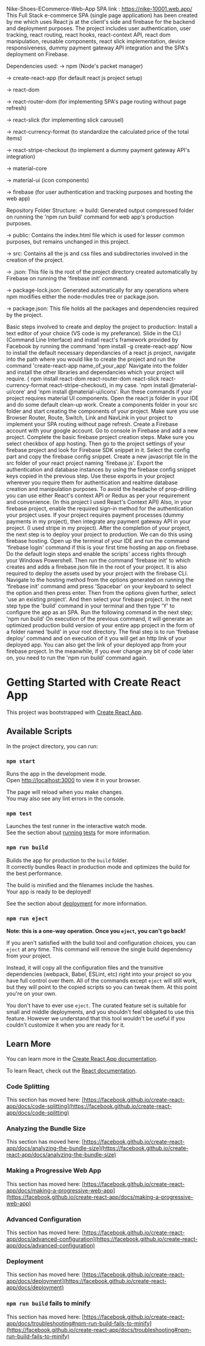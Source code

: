 Nike-Shoes-ECommerce-Web-App
SPA link : https://nike-10001.web.app/
This Full Stack e-commerce SPA (single page application) has been created by me which uses React js at the client's side and firebase for the backend and deployment purposes. The project includes user authentication, user tracking, react routing, react hooks, react-context API, react dom manipulation, reusable components, react slick implementation, device responsiveness, dummy payment gateway API integration and the SPA's deployment on Firebase.

Dependencies used:
-> npm (Node's packet manager)

-> create-react-app (for default react js project setup)

-> react-dom

-> react-router-dom (for implementing SPA's page routing without page refresh)

-> react-slick (for implementing slick carousel)

-> react-currency-format (to standardize the calculated price of the total items)

-> react-stripe-checkout (to implement a dummy payment gateway API's integration)

-> material-core

-> material-ui (icon components)

-> firebase (for user authentication and tracking purposes and hosting the web app)

Repository Folder Structure:
-> build: Generated output compressed folder on running the 'npm run build' command for web app's production purposes.

-> public: Contains the index.html file which is used for lesser common purposes, but remains unchanged in this project.

-> src: Contains all the js and css files and subdirectories involved in the creation of the project.

-> .json: This file is the root of the project directory created automatically by Firebase on running the 'firebase init' command.

-> package-lock.json: Generated automatically for any operations where npm modifies either the node-modules tree or package.json.

-> package.json: This file holds all the packages and dependencies required by the project.

Basic steps involved to create and deploy the project to production:
Install a text editor of your choice (VS code is my preferance).
Slide in the CLI (Command Line Interface) and install react's framework provided by Facebook by running the command 'npm install -g create-react-app'
Now to install the default necessary dependancies of a react js project, navigate into the path where you would like to create the project and run the command 'create-react-app name_of_your_app'
Navigate into the folder and install the other libraries and dependancies which your project will require. ( npm install react-dom react-router-dom react-slick react-currency-format react-stripe-checkout), in my case.
'npm install @material-ui/core' and 'npm install @material-ui/icons'. Run these commands if your project requires material UI components.
Open the react js folder in your IDE and do some default clean-up work.
Create a components folder in your src folder and start creating the components of your project.
Make sure you use Browser Router, Route, Switch, Link and NavLink in your project to implement your SPA routing without page refresh.
Create a Firebase account with your google account.
Go to console in Firebase and add a new project. Complete the basic firebase project creation steps. Make sure you select checkbox of app hosting.
Then go to the project settings of your firebase project and look for Firebase SDK snippet in it. Select the config part and copy the firebase config snippet.
Create a new javascript file in the src folder of your react project naming 'firebase.js'. Export the authentication and database instances by using the firebase config snippet keys copied in the previous step. Use these exports in your project wherever you require them for authentication and realtime database creation and manipulation purposes.
To avoid the headache of prop-drilling you can use either React's context API or Redux as per your requirement and convenience. (In this project I used React's Context API)
Also, in your firebase project, enable the required sign-in method for the authentication your project uses.
If your project requires payment processes (dummy payments in my project), then integrate any payment gateway API in your project. (I used stripe in my project).
After the completion of your project, the next step is to deploy your project to production. We can do this using firebase hosting.
Open up the terminal of your IDE and run the command 'firebase login' command if this is your first time hosting an app on firebase. Do the default login steps and enable the scripts' access rights through your Windows Powershell.
Then run the command 'firebase init' to which creates and adds a firebase.json file in the root of your project. It is also required to deploy the assets used by your project with the firebase CLI.
Navigate to the hosting method from the options generated on running the 'firebase init' command amd press 'Spacebar' on your keyboard to select the option and then press enter.
Then from the options given further, select 'use an existing project'. And then select your firebase project.
In the next step type the 'build' command in your terminal and then type 'Y' to configure the app as an SPA.
Run the following command in the next step; 'npm run build'
On execution of the previous command, it will generate an optimized production build version of your entire app project in the form of a folder named 'build' in your root directory.
The final step is to run 'firebase deploy' command and on execution of it you will get an http link of your deployed app.
You can also get the link of your deployed app from your firebase project.
In the meanwhile, if you ever change any bit of code later on, you need to run the 'npm run build' command again.








# Getting Started with Create React App

This project was bootstrapped with [Create React App](https://github.com/facebook/create-react-app).

## Available Scripts

In the project directory, you can run:

### `npm start`

Runs the app in the development mode.\
Open [http://localhost:3000](http://localhost:3000) to view it in your browser.

The page will reload when you make changes.\
You may also see any lint errors in the console.

### `npm test`

Launches the test runner in the interactive watch mode.\
See the section about [running tests](https://facebook.github.io/create-react-app/docs/running-tests) for more information.

### `npm run build`

Builds the app for production to the `build` folder.\
It correctly bundles React in production mode and optimizes the build for the best performance.

The build is minified and the filenames include the hashes.\
Your app is ready to be deployed!

See the section about [deployment](https://facebook.github.io/create-react-app/docs/deployment) for more information.

### `npm run eject`

**Note: this is a one-way operation. Once you `eject`, you can't go back!**

If you aren't satisfied with the build tool and configuration choices, you can `eject` at any time. This command will remove the single build dependency from your project.

Instead, it will copy all the configuration files and the transitive dependencies (webpack, Babel, ESLint, etc) right into your project so you have full control over them. All of the commands except `eject` will still work, but they will point to the copied scripts so you can tweak them. At this point you're on your own.

You don't have to ever use `eject`. The curated feature set is suitable for small and middle deployments, and you shouldn't feel obligated to use this feature. However we understand that this tool wouldn't be useful if you couldn't customize it when you are ready for it.

## Learn More

You can learn more in the [Create React App documentation](https://facebook.github.io/create-react-app/docs/getting-started).

To learn React, check out the [React documentation](https://reactjs.org/).

### Code Splitting

This section has moved here: [https://facebook.github.io/create-react-app/docs/code-splitting](https://facebook.github.io/create-react-app/docs/code-splitting)

### Analyzing the Bundle Size

This section has moved here: [https://facebook.github.io/create-react-app/docs/analyzing-the-bundle-size](https://facebook.github.io/create-react-app/docs/analyzing-the-bundle-size)

### Making a Progressive Web App

This section has moved here: [https://facebook.github.io/create-react-app/docs/making-a-progressive-web-app](https://facebook.github.io/create-react-app/docs/making-a-progressive-web-app)

### Advanced Configuration

This section has moved here: [https://facebook.github.io/create-react-app/docs/advanced-configuration](https://facebook.github.io/create-react-app/docs/advanced-configuration)

### Deployment

This section has moved here: [https://facebook.github.io/create-react-app/docs/deployment](https://facebook.github.io/create-react-app/docs/deployment)

### `npm run build` fails to minify

This section has moved here: [https://facebook.github.io/create-react-app/docs/troubleshooting#npm-run-build-fails-to-minify](https://facebook.github.io/create-react-app/docs/troubleshooting#npm-run-build-fails-to-minify)
